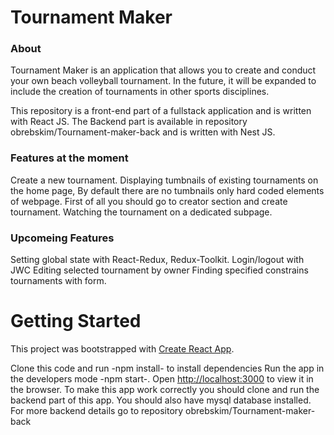# Tournament Maker

### About

Tournament Maker is an application that allows you to create and conduct your own beach volleyball tournament. In the future, it will be expanded to include the creation of tournaments in other sports disciplines.

This repository is a front-end part of a fullstack application and is written with React JS.
The Backend part is available in repository obrebskim/Tournament-maker-back and is written with Nest JS.

### Features at the moment

Create a new tournament.
Displaying tumbnails of existing tournaments on the home page,
By default there are no tumbnails only hard coded elements of webpage.
First of all you should go to creator section and create tournament.
Watching the tournament on a dedicated subpage.

### Upcomeing Features

Setting global state with React-Redux, Redux-Toolkit.
Login/logout with JWC
Editing selected tournament by owner
Finding specified constrains tournaments with form.


# Getting Started

This project was bootstrapped with [Create React App](https://github.com/facebook/create-react-app).

Clone this code and run -npm install- to install dependencies
Run the app in the developers mode -npm start-.
Open [http://localhost:3000](http://localhost:3000) to view it in the browser.
To make this app work correctly you should clone and run the backend part of this app.
You should also have mysql database installed.
For more backend details go to repository
obrebskim/Tournament-maker-back
